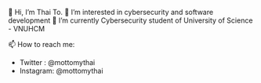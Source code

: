 👋 Hi, I’m Thai To.
👀 I’m interested in cybersecurity and software development
🌱 I’m currently Cybersecurity student of University of Science - VNUHCM
<!-- 💞️ I’m looking to collaborate on ...--->
📫 How to reach me:
  + Twitter : @mottomythai
  + Instagram: @mottomythai

<!---
mottomythai/mottomythai is a ✨ special ✨ repository because its `README.md` (this file) appears on your GitHub profile.
You can click the Preview link to take a look at your changes.
--->
